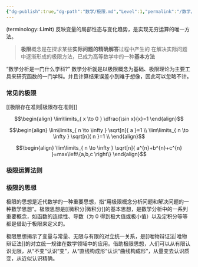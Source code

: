 ```yaml
---
{"dg-publish":true,"dg-path":"数学/极限.md","Level":1,"permalink":"/数学/极限/","dgPassFrontmatter":true,"noteIcon":"","created":"2024-05-21T15:20:28.374+08:00","updated":"2024-10-01T14:05:13.431+08:00"}
---
```


(terminology::**Limit**)
反映变量的局部性态与变化趋势，是实现无穷运算的唯一方法。
>**极限**概念是在探求某些**实际问题的精确解答**过程中产生的
>在解决实际问题中逐渐形成的极限方法，已成为高等数学中的一种**基本方法**

“数学分析是一门什么学科?”  数学分析就是以极限概念为基础、极限理论为主要工具来研究函数的一门学科。并且计算结果误差小到难于想像，因此可以忽略不计。
### 常见的极限
[[极限存在准则\|极限存在准则]]

$$\begin{align}
\lim\limits_{ x \to 0 } \dfrac{\sin x}{x}=1 
\end{align}$$

$$\begin{align}
\lim\limits_{ n \to \infty } \sqrt[n]{ a }=1 \\
\lim\limits_{ n \to \infty } \sqrt[n]{ n }=1  \\
\end{align}$$

$$\begin{align}
\lim\limits_{ n \to \infty } \sqrt[n]{ a^{n}+b^{n}+c^{n} }=max\left\{a,b,c \right\}
\end{align}$$


### 极限运算法则


### 极限的思想
极限的思想是近代数学的一种重要思想，指“用极限概念分析问题和解决问题的一种数学思想”。极限思想是[[微积分\|微积分]]的基本思想，是数学分析中的一系列重要概念，如函数的连续性、导数（为 0 得到极大值或极小值）以及定积分等等都是借助于极限来定义的。

极限思想揭示了变量与常量、无限与有限的对立统一关系，是[[唯物辩证法\|唯物辩证法]]的对立统一规律在数学领域中的应用。借助极限思想，人们可以从有限认识无限，从“不变”认识“变”，从“直线构成形”认识“曲线构成形”，从量变去认识质变，从近似认识精确。


